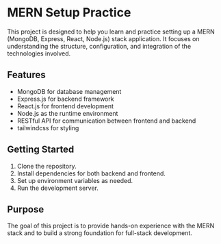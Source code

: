 # MERN Setup Practice

This project is designed to help you learn and practice setting up a MERN (MongoDB, Express, React, Node.js) stack application. It focuses on understanding the structure, configuration, and integration of the technologies involved.

## Features

- MongoDB for database management
- Express.js for backend framework
- React.js for frontend development
- Node.js as the runtime environment
- RESTful API for communication between frontend and backend
- tailwindcss for styling

## Getting Started

1. Clone the repository.
2. Install dependencies for both backend and frontend.
3. Set up environment variables as needed.
4. Run the development server.

## Purpose

The goal of this project is to provide hands-on experience with the MERN stack and to build a strong foundation for full-stack development.
